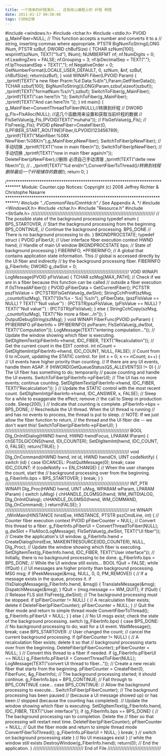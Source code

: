 ```yaml
---
title: 一个简单的纤程演示... 还有核心编程上的 纤程 例程
date: 2011-01-17 00:50:00
tags: CSDN迁移
---
```

   #include <windows.h> #include <tchar.h> #include <stdio.h> PVOID g_MainFiber=NULL; // This function accepts a number and converts it to a // string, inserting commas where appropriate. PTSTR BigNumToString(LONG lNum, PTSTR szBuf, DWORD chBufSize) { TCHAR szNum[100]; wsprintf(szNum, TEXT("%d"), lNum); NUMBERFMT nf; nf.NumDigits = 0; nf.LeadingZero = FALSE; nf.Grouping = 3; nf.lpDecimalSep = TEXT("."); nf.lpThousandSep = TEXT(","); nf.NegativeOrder = 0; GetNumberFormat(LOCALE_USER_DEFAULT, 0, szNum, &nf, szBuf, chBufSize); return(szBuf); } void WINAPI Fiber(LPVOID Param) { _tprintf(TEXT("a new fiber Prarm:%d Data:%d/n"),Param,GetFiberData()); TCHAR szbuf[100]; BigNumToString((LONG)Param,szbuf,sizeof(szbuf)); _tprintf(TEXT("formatNum:%s/n"),szbuf); SwitchToFiber(g_MainFiber); _tprintf(TEXT("can here?/n ")); SwitchToFiber(g_MainFiber); _tprintf(TEXT("And can here?/n ")); } int main() { g_MainFiber=ConvertThreadToFiber(NULL);//转换到纤程 // DWORD g_Fls=FlsAlloc(NULL); //这几个函数用来设置和获取当前纤程的数据 // FlsSetValue(g_Fls,(PVOID)TEXT("muhaha")); // FlsGetValue(g_Fls); // FlsFree(g_Fls); PVOID pNewFiber=CreateFiber(0,(LPFIBER_START_ROUTINE)Fiber,(LPVOID)123456789); _tprintf(TEXT("Mainfiber:%08X NewFiber:%08X/n"),g_MainFiber,pNewFiber); SwitchToFiber(pNewFiber); //手动切换 _tprintf(TEXT("now in main fiber/n")); SwitchToFiber(pNewFiber); //手动切换 _tprintf(TEXT("now in main fiber again/n")); DeleteFiber(pNewFiber);//删除 必须自己手动清理 _tprintf(TEXT("delte new fiber/n")); //.. _tprintf(TEXT("%d end/n"),ConvertFiberToThread()/*转换到线程 删除最后一个纤程储存的数据*/); return 0; }

 

 

 

 /****************************************************************************** Module: Counter.cpp Notices: Copyright (c) 2008 Jeffrey Richter & Christophe Nasarre ******************************************************************************/ #include "../CommonFiles/CmnHdr.h" /* See Appendix A. */ #include <WindowsX.h> #include <tchar.h> #include "Resource.h" #include <StrSafe.h> /////////////////////////////////////////////////////////////////////////////// // The possible state of the background processing typedef enum { BPS_STARTOVER, // Start the background processing from the beginning. BPS_CONTINUE, // Continue the background processing. BPS_DONE // There is no background processing to do. } BKGNDPROCSTATE; typedef struct { PVOID pFiberUI; // User interface fiber execution context HWND hwnd; // Handle of main UI window BKGNDPROCSTATE bps; // State of background processing } FIBERINFO, *PFIBERINFO; // A global that contains application state information. This // global is accessed directly by the UI fiber and indirectly // by the background processing fiber. FIBERINFO g_FiberInfo; DWORD g_dwSlot = 0; /////////////////////////////////////////////////////////////////////////////// VOID WINAPI LogMessage(PVOID pFlsValue) { TCHAR szMsg[MAX_PATH]; // Check if we are in a fiber because this function can be called // outside a fiber execution if (IsThreadAFiber()) { PVOID pFiberData = GetCurrentFiber(); PCTSTR pszFlsValue = (PCTSTR)FlsGetValue(g_dwSlot); StringCchPrintf(szMsg, _countof(szMsg), TEXT("[0x%x - %s] %s/n"), pFiberData, (pszFlsValue == NULL) ? TEXT("'Null value'") : (PCTSTR)pszFlsValue, (pFlsValue == NULL) ? TEXT("'Null value'") : (PCTSTR)pFlsValue); } else { StringCchCopy(szMsg, _countof(szMsg), TEXT("No more a fiber.../n")); } OutputDebugString(szMsg); } void WINAPI FiberFunc(PVOID pvParam) { PFIBERINFO pFiberInfo = (PFIBERINFO) pvParam; FlsSetValue(g_dwSlot, TEXT("Computation")); LogMessage(TEXT("entering computation...")); // Update the window showing which fiber is executing. SetDlgItemText(pFiberInfo->hwnd, IDC_FIBER, TEXT("Recalculation")); // Get the current count in the EDIT control. int nCount = GetDlgItemInt(pFiberInfo->hwnd, IDC_COUNT, NULL, FALSE); // Count from 0 to nCount, updating the STATIC control. for (int x = 0; x <= nCount; x++) { // UI events have higher priority than counting. // If there are any UI events, handle them ASAP. if (HIWORD(GetQueueStatus(QS_ALLEVENTS)) != 0) { // The UI fiber has something to do; temporarily // pause counting and handle the UI events. SwitchToFiber(pFiberInfo->pFiberUI); // The UI has no more events; continue counting. SetDlgItemText(pFiberInfo->hwnd, IDC_FIBER, TEXT("Recalculation")); } // Update the STATIC control with the most recent count. SetDlgItemInt(pFiberInfo->hwnd, IDC_ANSWER, x, FALSE); // Sleep for a while to exaggerate the effect; remove // the call to Sleep in production code. Sleep(200); } // Indicate that counting is complete. pFiberInfo->bps = BPS_DONE; // Reschedule the UI thread. When the UI thread is running // and has no events to process, the thread is put to sleep. // NOTE: If we just allow the fiber function to return, // the thread and the UI fiber die -- we don't want this! SwitchToFiber(pFiberInfo->pFiberUI); } /////////////////////////////////////////////////////////////////////////////// BOOL Dlg_OnInitDialog(HWND hwnd, HWND hwndFocus, LPARAM lParam) { chSETDLGICONS(hwnd, IDI_COUNTER); SetDlgItemInt(hwnd, IDC_COUNT, 0, FALSE); return(TRUE); } /////////////////////////////////////////////////////////////////////////////// void Dlg_OnCommand(HWND hwnd, int id, HWND hwndCtl, UINT codeNotify) { switch (id) { case IDCANCEL: PostQuitMessage(0); break; case IDC_COUNT: if (codeNotify == EN_CHANGE) { // When the user changes the count, start the // background processing over from the beginning. g_FiberInfo.bps = BPS_STARTOVER; } break; } } /////////////////////////////////////////////////////////////////////////////// INT_PTR WINAPI Dlg_Proc(HWND hwnd, UINT uMsg, WPARAM wParam, LPARAM lParam) { switch (uMsg) { chHANDLE_DLGMSG(hwnd, WM_INITDIALOG, Dlg_OnInitDialog); chHANDLE_DLGMSG(hwnd, WM_COMMAND, Dlg_OnCommand); } return(FALSE); } /////////////////////////////////////////////////////////////////////////////// int WINAPI _tWinMain(HINSTANCE hinstExe, HINSTANCE, PTSTR pszCmdLine, int) { // Counter fiber execution context PVOID pFiberCounter = NULL; // Convert this thread to a fiber. g_FiberInfo.pFiberUI = ConvertThreadToFiber(NULL); g_dwSlot = FlsAlloc(LogMessage); FlsSetValue(g_dwSlot, TEXT("UI fiber")); // Create the application's UI window. g_FiberInfo.hwnd = CreateDialog(hinstExe, MAKEINTRESOURCE(IDD_COUNTER), NULL, Dlg_Proc); // Update the window showing which fiber is executing. SetDlgItemText(g_FiberInfo.hwnd, IDC_FIBER, TEXT("User interface")); // Initially, there is no background processing to be done. g_FiberInfo.bps = BPS_DONE; // While the UI window still exists... BOOL fQuit = FALSE; while (!fQuit) { // UI messages are higher priority than background processing. MSG msg; if (PeekMessage(&msg, NULL, 0, 0, PM_REMOVE)) { // If a message exists in the queue, process it. if (!IsDialogMessage(g_FiberInfo.hwnd, &msg)) { TranslateMessage(&msg); DispatchMessage(&msg); } fQuit = (msg.message == WM_QUIT); if (fQuit) { // Release FLS slot FlsFree(g_dwSlot); // The background processing must be stopped. if (pFiberCounter != NULL) { // A recalculation fiber exists; delete it DeleteFiber(pFiberCounter); pFiberCounter = NULL; } // Quit the fiber mode and return to simple thread mode ConvertFiberToThread(); g_FiberInfo.pFiberUI = NULL; } } else { // No UI msgs exist; check the state of the background processing. switch (g_FiberInfo.bps) { case BPS_DONE: // No background processing to do; wait for a UI event. WaitMessage(); break; case BPS_STARTOVER: // User changed the count; // cancel the current background processing. if (pFiberCounter != NULL) { // A recalculation fiber exists; delete it so that // background processing starts over from the beginning. DeleteFiber(pFiberCounter); pFiberCounter = NULL; } // Convert this thread to a fiber if needed. if (g_FiberInfo.pFiberUI == NULL) g_FiberInfo.pFiberUI = ConvertThreadToFiber(NULL); LogMessage(TEXT("convert UI thread to fiber...")); // Create a new recalc fiber that starts from the beginning. pFiberCounter = CreateFiber(0, FiberFunc, &g_FiberInfo); // The background processing started; it should continue. g_FiberInfo.bps = BPS_CONTINUE; // Fall through to BPS_CONTINUE case... case BPS_CONTINUE: // Allow the background processing to execute... SwitchToFiber(pFiberCounter); // The background processing has been paused // (because a UI message showed up) or has been // stopped (because the counting has completed). // Update the window showing which fiber is executing. SetDlgItemText(g_FiberInfo.hwnd, IDC_FIBER, TEXT("User interface")); if (g_FiberInfo.bps == BPS_DONE) { // The background processing ran to completion. Delete the // fiber so that processing will restart next time. DeleteFiber(pFiberCounter); pFiberCounter = NULL; // Quit the fiber mode and return to simple thread mode ConvertFiberToThread(); g_FiberInfo.pFiberUI = NULL; } break; } // switch on background processing state } // No UI messages exist } // while the window still exists DestroyWindow(g_FiberInfo.hwnd); return(0); // End the application. } //////////////////////////////// End of File ////////////////////////////////// 

   
 